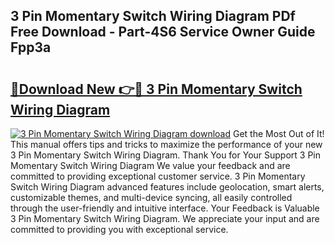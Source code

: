 ## 3 Pin Momentary Switch Wiring Diagram PDf Free Download - Part-4S6 Service Owner Guide Fpp3a

# <h2><a href="http://dfmlpnp.blite.top/?on=3+Pin+Momentary+Switch+Wiring+Diagram">🔗Download New 👉🔴 3 Pin Momentary Switch Wiring Diagram</a></h2>

[![3 Pin Momentary Switch Wiring Diagram download](https://i.imgur.com/lujVjoI.png)](http://dfmlpnp.blite.top/?on=3+Pin+Momentary+Switch+Wiring+Diagram)
Get the Most Out of It! This manual offers tips and tricks to maximize the performance of your new 3 Pin Momentary Switch Wiring Diagram. Thank You for Your Support 3 Pin Momentary Switch Wiring Diagram We value your feedback and are committed to providing exceptional customer service. 3 Pin Momentary Switch Wiring Diagram advanced features include geolocation, smart alerts, customizable themes, and multi-device syncing, all easily controlled through the user-friendly and intuitive interface. Your Feedback is Valuable 3 Pin Momentary Switch Wiring Diagram. We appreciate your input and are committed to providing you with exceptional service.
